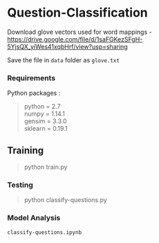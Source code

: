 # Question-Classification

Download glove vectors used for word mappings - https://drive.google.com/file/d/1saFGKezSFgH-5YjsQX_yiWes41xqbHrf/view?usp=sharing

Save the file in `data` folder as `glove.txt`

### Requirements
Python packages :
> python = 2.7 \
> numpy = 1.14.1\
> gensim = 3.3.0\
> sklearn = 0.19.1

## Training
> python train.py

### Testing
> python classify-questions.py

### Model Analysis
`classify-questions.ipynb`
